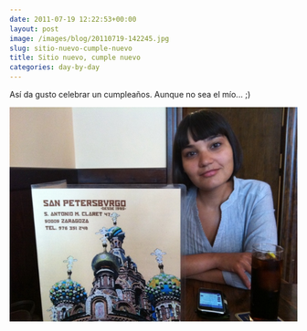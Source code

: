 ```yaml
---
date: 2011-07-19 12:22:53+00:00
layout: post
image: /images/blog/20110719-142245.jpg
slug: sitio-nuevo-cumple-nuevo
title: Sitio nuevo, cumple nuevo
categories: day-by-day
---
```


Así da gusto celebrar un cumpleaños. Aunque no sea el mío... ;)  
  
[![20110719-142245.jpg](/images/blog/20110719-142245.jpg)](/images/blog/20110719-142245.jpg)
